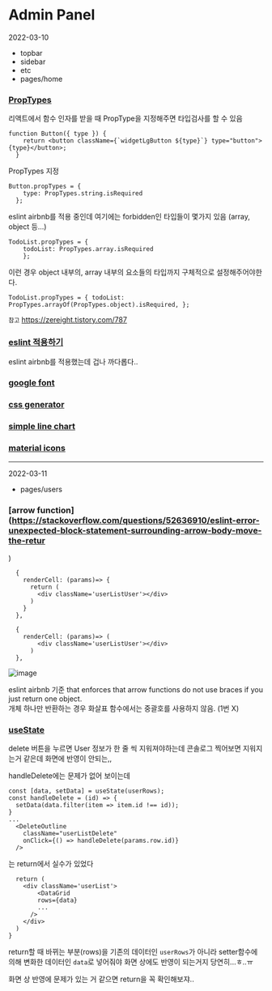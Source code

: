 # Admin Panel

2022-03-10
- topbar
- sidebar
- etc
- pages/home

### [PropTypes](https://ko.reactjs.org/docs/typechecking-with-proptypes.html)  

리액트에서 함수 인자를 받을 때 PropType을 지정해주면 타입검사를 할 수 있음
```
function Button({ type }) {
    return <button className={`widgetLgButton ${type}`} type="button">{type}</button>;
  }
```

PropTypes 지정
```
Button.propTypes = {
    type: PropTypes.string.isRequired
  };
```

eslint airbnb를 적용 중인데 여기에는 forbidden인 타입들이 몇가지 있음
(array, object 등...)
```
TodoList.propTypes = { 
    todoList: PropTypes.array.isRequired
    };
```
이런 경우 object 내부의, array 내부의 요소들의 타입까지 구체적으로 설정해주어야한다.
```
TodoList.propTypes = { todoList: PropTypes.arrayOf(PropTypes.object).isRequired, };
```

`참고` https://zereight.tistory.com/787

### [eslint 적용하기](https://react.vlpt.us/basic/27-useful-tools.html) 
eslint airbnb를 적용했는데 겁나 까다롭다..
### [google font](https://fonts.google.com/)    
### [css generator](https://html-css-js.com/css/generator/border-outline/)   
### [simple line chart](https://recharts.org/en-US/examples/SimpleLineChart)  
### [material icons](https://v4.mui.com/components/material-icons/)  

*** 

2022-03-11
- pages/users


### [arrow function](https://stackoverflow.com/questions/52636910/eslint-error-unexpected-block-statement-surrounding-arrow-body-move-the-retur
)
```
  {
    renderCell: (params)=> {
      return (
        <div className='userListUser'></div>
      )
    }
  },
```

```
  {
    renderCell: (params)=> (
        <div className='userListUser'></div>
      )
  },

```
![image](https://user-images.githubusercontent.com/66217855/157784745-c83f050d-18f6-4f0b-9f83-4fe50687e459.png)  

eslint airbnb 기준
that enforces that arrow functions do not use braces if you just return one object.    
개체 하나만 반환하는 경우 화살표 함수에서는 중괄호를 사용하지 않음. (1번 X)  


### [useState]()
delete 버튼을 누르면 User 정보가 한 줄 씩 지워져야하는데
콘솔로그 찍어보면 지워지는거 같은데 화면에 반영이 안되는,,

handleDelete에는 문제가 없어 보이는데
```
const [data, setData] = useState(userRows);
const handleDelete = (id) => {
  setData(data.filter(item => item.id !== id));
}
...
  <DeleteOutline
    className="userListDelete"
    onClick={() => handleDelete(params.row.id)}
  />
```

는 return에서 실수가 있었다
```
  return (
    <div className='userList'>
        <DataGrid
        rows={data}
        ...
      />
    </div>
  )
}
```
return할 때 바뀌는 부분(rows)을 기존의 데이터인 `userRows`가 아니라 setter함수에 의해 변화한 데이터인 `data`로 넣어줘야 화면 상에도 반영이 되는거지 당연히...ㅎ..ㅠ

화면 상 반영에 문제가 있는 거 같으면 return을 꼭 확인해보쟈..
